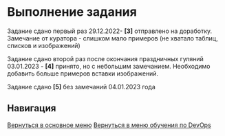 Выполнение задания
===

<p>Задание сдано первый раз 29.12.2022- <b>[3]</b> отправлено на доработку. Замечание от куратора - слишком мало примеров (не хватало таблиц, списков и изображений)
<p>Задание сдано второй раз после окончания праздничных гуляний 03.01.2023 - <b>[4]</b> принято, но с небольшим замечанием. Необходимо добавить больше примеров вставки изображений.

<p>Задание сдано <b>[5]</b> без замечаний 04.01.2023 года

Навигация
---

[Вернуться в основное меню](../../README.md)
[Вернуться в меню обучения по DevOps](../README.md)
